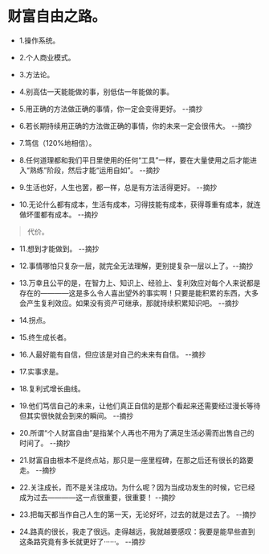 # 财富自由之路。

- 1.操作系统。

- 2.个人商业模式。

- 3.方法论。

- 4.别高估一天能能做的事，别低估一年能做的事。

- 5.用正确的方法做正确的事情，你一定会变得更好。 --摘抄

- 6.若长期持续用正确的方法做正确的事情，你的未来一定会很伟大。 --摘抄

- 7.笃信（120%地相信）。

- 8.任何道理都和我们平日里使用的任何“工具”一样，要在大量使用之后才能进入“熟练”阶段，然后才能“运用自如”。 --摘抄

- 9.生活也好，人生也罢，都一样，总是有方法活得更好。 --摘抄

- 10.无论什么都有成本，生活有成本，习得技能有成本，获得尊重有成本，就连做坏蛋都有成本。 --摘抄

>代价。

- 11.想到才能做到。 --摘抄

- 12.事情哪怕只复杂一层，就完全无法理解，更别提复杂一层以上了。--摘抄

- 13.万幸且公平的是，在智力上、知识上、经验上、复利效应对每个人来说都是存在的————这是多么令人喜出望外的事实啊！只要是能积累的东西，大多会产生复利效应。如果没有资产可继承，那就持续积累知识吧。 --摘抄

- 14.拐点。

- 15.终生成长者。

- 16.人最好能有自信，但应该是对自己的未来有自信。 --摘抄

- 17.实事求是。

- 18.复利式增长曲线。

- 19.他们笃信自己的未来，让他们真正自信的是那个看起来还需要经过漫长等待但其实很快就会到来的瞬间。 --摘抄

- 20.所谓“个人财富自由”是指某个人再也不用为了满足生活必需而出售自己的时间了。 --摘抄

- 21.财富自由根本不是终点站，那只是一座里程碑，在那之后还有很长的路要走。 --摘抄

- 22.关注成长，而不是关注成功。为什么呢？因为当成功发生的时候，它已经成为过去————这一点很重要，很重要！ --摘抄

- 23.把每天都当作自己人生的第一天，无论好坏，过去的就是过去了。 --摘抄

- 24.路真的很长，我走了很远。走得越远，我就越要感叹：我要是能早些直到这条路究竟有多长就更好了······。 --摘抄
